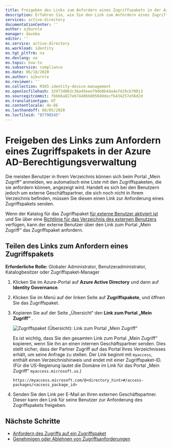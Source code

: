```yaml
---
title: Freigeben des Links zum Anfordern eines Zugriffspakets in der Azure AD-Berechtigungsverwaltung – Azure Active Directory
description: Erfahren Sie, wie Sie den Link zum Anfordern eines Zugriffspakets in der Azure Active Directory-Berechtigungsverwaltung freigeben.
services: active-directory
documentationCenter: ''
author: ajburnle
manager: daveba
editor: ''
ms.service: active-directory
ms.workload: identity
ms.tgt_pltfrm: na
ms.devlang: na
ms.topic: how-to
ms.subservice: compliance
ms.date: 06/18/2020
ms.author: ajburnle
ms.reviewer: ''
ms.collection: M365-identity-device-management
ms.openlocfilehash: 32973d063c36a45eee79db0b4da4e7419cb70013
ms.sourcegitcommit: fbb66a827e67440b9d05049decfb434257e56d2d
ms.translationtype: HT
ms.contentlocale: de-DE
ms.lasthandoff: 08/05/2020
ms.locfileid: "87798545"
---
```

# <a name="share-link-to-request-an-access-package-in-azure-ad-entitlement-management"></a>Freigeben des Links zum Anfordern eines Zugriffspakets in der Azure AD-Berechtigungsverwaltung

Die meisten Benutzer in Ihrem Verzeichnis können sich beim Portal „Mein Zugriff“ anmelden, wo automatisch eine Liste mit den Zugriffspaketen, die sie anfordern können, angezeigt wird. Handelt es sich bei den Benutzern jedoch um externe Geschäftspartner, die sich noch nicht in Ihrem Verzeichnis befinden, müssen Sie diesen einen Link zur Anforderung eines Zugriffspakets senden. 

Wenn der Katalog für das Zugriffspaket [für externe Benutzer aktiviert ist](entitlement-management-catalog-create.md) und Sie über eine [Richtlinie für das Verzeichnis des externen Benutzers](entitlement-management-access-package-request-policy.md) verfügen, kann der externe Benutzer über den Link zum Portal „Mein Zugriff“ das Zugriffspaket anfordern.

## <a name="share-link-to-request-an-access-package"></a>Teilen des Links zum Anfordern eines Zugriffspakets

**Erforderliche Rolle:** Globaler Administrator, Benutzeradministrator, Katalogbesitzer oder Zugriffspaket-Manager

1. Klicken Sie im Azure-Portal auf **Azure Active Directory** und dann auf **Identity Governance**.

1. Klicken Sie im Menü auf der linken Seite auf **Zugriffspakete**, und öffnen Sie das Zugriffspaket.

1. Kopieren Sie auf der Seite „Übersicht“ den **Link zum Portal „Mein Zugriff“** .

    ![Zugriffspaket (Übersicht): Link zum Portal „Mein Zugriff“](./media/entitlement-management-shared/my-access-portal-link.png)

    Es ist wichtig, dass Sie den gesamten Link zum Portal „Mein Zugriff“ kopieren, wenn Sie ihn an einen internen Geschäftspartner senden. Dies stellt sicher, dass der Partner Zugriff auf das Portal Ihres Verzeichnisses erhält, um seine Anfrage zu stellen. Der Link beginnt mit `myaccess`, enthält einen Verzeichnishinweis und endet mit einer Zugriffspaket-ID.  (Für die US-Regierung lautet die Domäne im Link für das Portal „Mein Zugriff“ `myaccess.microsoft.us`.)

    `https://myaccess.microsoft.com/@<directory_hint>#/access-packages/<access_package_id>`

1. Senden Sie den Link per E-Mail an Ihren externen Geschäftspartner. Dieser kann den Link für seine Benutzer zur Anforderung des Zugriffspakets freigeben.

## <a name="next-steps"></a>Nächste Schritte

- [Anfordern des Zugriffs auf ein Zugriffspaket](entitlement-management-request-access.md)
- [Genehmigen oder Ablehnen von Zugriffsanforderungen](entitlement-management-request-approve.md)